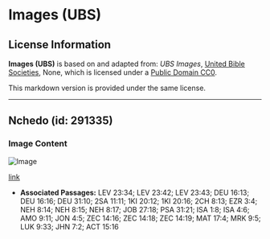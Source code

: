 # Images (UBS)

## License Information

**Images (UBS)** is based on and adapted from: _UBS Images_, [United Bible Societies](https://unitedbiblesocieties.org/), None, which is licensed under a [Public Domain CC0](https://creativecommons.org/public-domain/cc0/).

This markdown version is provided under the same license.



--------------------------------

## Nchedo (id: 291335)

### Image Content

![Image](https://cdn.aquifer.bible/aquifer-content/resources/Media/WEB-0434_shelter.jpg)

[link](https://cdn.aquifer.bible/aquifer-content/resources/Media/WEB-0434_shelter.jpg)

* **Associated Passages:** LEV 23:34; LEV 23:42; LEV 23:43; DEU 16:13; DEU 16:16; DEU 31:10; 2SA 11:11; 1KI 20:12; 1KI 20:16; 2CH 8:13; EZR 3:4; NEH 8:14; NEH 8:15; NEH 8:17; JOB 27:18; PSA 31:21; ISA 1:8; ISA 4:6; AMO 9:11; JON 4:5; ZEC 14:16; ZEC 14:18; ZEC 14:19; MAT 17:4; MRK 9:5; LUK 9:33; JHN 7:2; ACT 15:16

